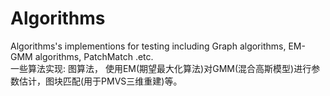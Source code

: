 # Algorithms
Algorithms's implementions for testing including Graph algorithms, EM-GMM algorithms, PatchMatch .etc. </br>
一些算法实现: 图算法， 使用EM(期望最大化算法)对GMM(混合高斯模型)进行参数估计，图块匹配(用于PMVS三维重建)等。

